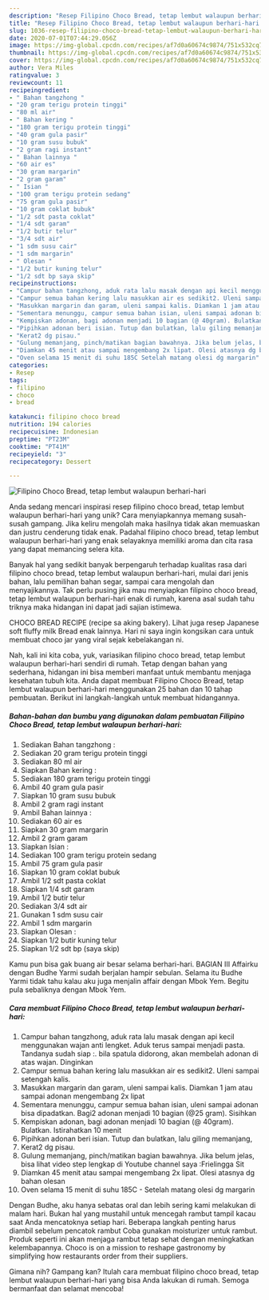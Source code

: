 ```yaml
---
description: "Resep Filipino Choco Bread, tetap lembut walaupun berhari-hari Anti Gagal"
title: "Resep Filipino Choco Bread, tetap lembut walaupun berhari-hari Anti Gagal"
slug: 1036-resep-filipino-choco-bread-tetap-lembut-walaupun-berhari-hari-anti-gagal
date: 2020-07-01T07:44:29.056Z
image: https://img-global.cpcdn.com/recipes/af7d0a60674c9874/751x532cq70/filipino-choco-bread-tetap-lembut-walaupun-berhari-hari-foto-resep-utama.jpg
thumbnail: https://img-global.cpcdn.com/recipes/af7d0a60674c9874/751x532cq70/filipino-choco-bread-tetap-lembut-walaupun-berhari-hari-foto-resep-utama.jpg
cover: https://img-global.cpcdn.com/recipes/af7d0a60674c9874/751x532cq70/filipino-choco-bread-tetap-lembut-walaupun-berhari-hari-foto-resep-utama.jpg
author: Vera Miles
ratingvalue: 3
reviewcount: 11
recipeingredient:
- " Bahan tangzhong "
- "20 gram terigu protein tinggi"
- "80 ml air"
- " Bahan kering "
- "180 gram terigu protein tinggi"
- "40 gram gula pasir"
- "10 gram susu bubuk"
- "2 gram ragi instant"
- " Bahan lainnya "
- "60 air es"
- "30 gram margarin"
- "2 gram garam"
- " Isian "
- "100 gram terigu protein sedang"
- "75 gram gula pasir"
- "10 gram coklat bubuk"
- "1/2 sdt pasta coklat"
- "1/4 sdt garam"
- "1/2 butir telur"
- "3/4 sdt air"
- "1 sdm susu cair"
- "1 sdm margarin"
- " Olesan "
- "1/2 butir kuning telur"
- "1/2 sdt bp saya skip"
recipeinstructions:
- "Campur bahan tangzhong, aduk rata lalu masak dengan api kecil menggunakan wajan anti lengket. Aduk terus sampai menjadi pasta. Tandanya sudah siap :. bila spatula didorong, akan membelah adonan di atas wajan. Dinginkan"
- "Campur semua bahan kering lalu masukkan air es sedikit2. Uleni sampai setengah kalis."
- "Masukkan margarin dan garam, uleni sampai kalis. Diamkan 1 jam atau sampai adonan mengembang 2x lipat"
- "Sementara menunggu, campur semua bahan isian, uleni sampai adonan bisa dipadatkan. Bagi2 adonan menjadi 10 bagian (@25 gram). Sisihkan"
- "Kempiskan adonan, bagi adonan menjadi 10 bagian (@ 40gram). Bulatkan. Istirahatkan 10 menit"
- "Pipihkan adonan beri isian. Tutup dan bulatkan, lalu giling memanjang,"
- "Kerat2 dg pisau."
- "Gulung memanjang, pinch/matikan bagian bawahnya. Jika belum jelas, bisa lihat video step lengkap di Youtube channel saya :Frielingga Sit"
- "Diamkan 45 menit atau sampai mengembang 2x lipat. Olesi atasnya dg bahan olesan"
- "Oven selama 15 menit di suhu 185C Setelah matang olesi dg margarin"
categories:
- Resep
tags:
- filipino
- choco
- bread

katakunci: filipino choco bread 
nutrition: 194 calories
recipecuisine: Indonesian
preptime: "PT23M"
cooktime: "PT41M"
recipeyield: "3"
recipecategory: Dessert

---
```



![Filipino Choco Bread, tetap lembut walaupun berhari-hari](https://img-global.cpcdn.com/recipes/af7d0a60674c9874/751x532cq70/filipino-choco-bread-tetap-lembut-walaupun-berhari-hari-foto-resep-utama.jpg)

Anda sedang mencari inspirasi resep filipino choco bread, tetap lembut walaupun berhari-hari yang unik? Cara menyiapkannya memang susah-susah gampang. Jika keliru mengolah maka hasilnya tidak akan memuaskan dan justru cenderung tidak enak. Padahal filipino choco bread, tetap lembut walaupun berhari-hari yang enak selayaknya memiliki aroma dan cita rasa yang dapat memancing selera kita.

Banyak hal yang sedikit banyak berpengaruh terhadap kualitas rasa dari filipino choco bread, tetap lembut walaupun berhari-hari, mulai dari jenis bahan, lalu pemilihan bahan segar, sampai cara mengolah dan menyajikannya. Tak perlu pusing jika mau menyiapkan filipino choco bread, tetap lembut walaupun berhari-hari enak di rumah, karena asal sudah tahu triknya maka hidangan ini dapat jadi sajian istimewa.

CHOCO BREAD RECIPE (recipe sa aking bakery). Lihat juga resep Japanese soft fluffy milk Bread enak lainnya. Hari ni saya ingin kongsikan cara untuk membuat choco jar yang viral sejak kebelakangan ni.


Nah, kali ini kita coba, yuk, variasikan filipino choco bread, tetap lembut walaupun berhari-hari sendiri di rumah. Tetap dengan bahan yang sederhana, hidangan ini bisa memberi manfaat untuk membantu menjaga kesehatan tubuh kita. Anda dapat membuat Filipino Choco Bread, tetap lembut walaupun berhari-hari menggunakan 25 bahan dan 10 tahap pembuatan. Berikut ini langkah-langkah untuk membuat hidangannya.

<!--inarticleads1-->

##### Bahan-bahan dan bumbu yang digunakan dalam pembuatan Filipino Choco Bread, tetap lembut walaupun berhari-hari:

1. Sediakan  Bahan tangzhong :
1. Sediakan 20 gram terigu protein tinggi
1. Sediakan 80 ml air
1. Siapkan  Bahan kering :
1. Sediakan 180 gram terigu protein tinggi
1. Ambil 40 gram gula pasir
1. Siapkan 10 gram susu bubuk
1. Ambil 2 gram ragi instant
1. Ambil  Bahan lainnya :
1. Sediakan 60 air es
1. Siapkan 30 gram margarin
1. Ambil 2 gram garam
1. Siapkan  Isian :
1. Sediakan 100 gram terigu protein sedang
1. Ambil 75 gram gula pasir
1. Siapkan 10 gram coklat bubuk
1. Ambil 1/2 sdt pasta coklat
1. Siapkan 1/4 sdt garam
1. Ambil 1/2 butir telur
1. Sediakan 3/4 sdt air
1. Gunakan 1 sdm susu cair
1. Ambil 1 sdm margarin
1. Siapkan  Olesan :
1. Siapkan 1/2 butir kuning telur
1. Siapkan 1/2 sdt bp (saya skip)


Kamu pun bisa gak buang air besar selama berhari-hari. BAGIAN III Affairku dengan Budhe Yarmi sudah berjalan hampir sebulan. Selama itu Budhe Yarmi tidak tahu kalau aku juga menjalin affair dengan Mbok Yem. Begitu pula sebaliknya dengan Mbok Yem. 

<!--inarticleads2-->

##### Cara membuat Filipino Choco Bread, tetap lembut walaupun berhari-hari:

1. Campur bahan tangzhong, aduk rata lalu masak dengan api kecil menggunakan wajan anti lengket. Aduk terus sampai menjadi pasta. Tandanya sudah siap :. bila spatula didorong, akan membelah adonan di atas wajan. Dinginkan
1. Campur semua bahan kering lalu masukkan air es sedikit2. Uleni sampai setengah kalis.
1. Masukkan margarin dan garam, uleni sampai kalis. Diamkan 1 jam atau sampai adonan mengembang 2x lipat
1. Sementara menunggu, campur semua bahan isian, uleni sampai adonan bisa dipadatkan. Bagi2 adonan menjadi 10 bagian (@25 gram). Sisihkan
1. Kempiskan adonan, bagi adonan menjadi 10 bagian (@ 40gram). Bulatkan. Istirahatkan 10 menit
1. Pipihkan adonan beri isian. Tutup dan bulatkan, lalu giling memanjang,
1. Kerat2 dg pisau.
1. Gulung memanjang, pinch/matikan bagian bawahnya. Jika belum jelas, bisa lihat video step lengkap di Youtube channel saya :Frielingga Sit
1. Diamkan 45 menit atau sampai mengembang 2x lipat. Olesi atasnya dg bahan olesan
1. Oven selama 15 menit di suhu 185C - Setelah matang olesi dg margarin


Dengan Budhe, aku hanya sebatas oral dan lebih sering kami melakukan di malam hari. Bukan hal yang mustahil untuk mencegah rambut tampil kacau saat Anda mencatoknya setiap hari. Beberapa langkah penting harus diambil sebelum pencatok rambut Coba gunakan moisturizer untuk rambut. Produk seperti ini akan menjaga rambut tetap sehat dengan meningkatkan kelembapannya. Choco is on a mission to reshape gastronomy by simplifying how restaurants order from their suppliers. 

Gimana nih? Gampang kan? Itulah cara membuat filipino choco bread, tetap lembut walaupun berhari-hari yang bisa Anda lakukan di rumah. Semoga bermanfaat dan selamat mencoba!
